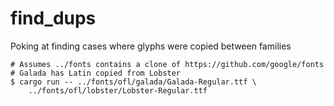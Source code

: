 # find_dups
Poking at finding cases where glyphs were copied between families

```shell
# Assumes ../fonts contains a clone of https://github.com/google/fonts
# Galada has Latin copied from Lobster
$ cargo run -- ../fonts/ofl/galada/Galada-Regular.ttf \
    ../fonts/ofl/lobster/Lobster-Regular.ttf
```